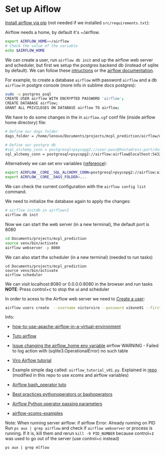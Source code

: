 # Set up Aiflow


[Install airflow via pip](https://airflow.apache.org/docs/apache-airflow/stable/installation.html#installation-tools) (not needed if we installed `src/requirements.txt`):

Airflow needs a home, by default it's ~/airflow.

```bash
export AIRFLOW_HOME=~/airflow
# Check the value of the variable
echo $AIRFLOW_HOME
```

We can create a user, run `airflow db init` and up the airflow web server and scheduler, but first we setup the postgres backend db (instead of sqlite by default). We can follow these [intructions](https://stackoverflow.com/questions/58380835/implementing-postgres-sql-in-apache-airflow) or the [airflow documentation](https://airflow.apache.org/docs/apache-airflow/stable/howto/set-up-database.html#set-up-a-database-backend). 

For example, to create a database `airflow` with password `airflow` and a db `airflow` in postgre console (more info in sublime docs postgres):

```bash
sudo -u postgres psql
CREATE USER airflow WITH ENCRYPTED PASSWORD 'airflow';
CREATE DATABASE airflow;
GRANT ALL PRIVILEGES ON DATABASE airflow TO airflow;
```


We have to do some changes in the in `airflow.cgf` conf file (inside airflow home directory) file:
```bash
# Define our dags folder
dags_folder = /home/lenovo/Documents/projects/mcpl_prediction/airflow/dags

# Define our postgre db
#sql_alchemy_conn = postgresql+psycopg2://user:pass@hostadress:port/database
sql_alchemy_conn = postgresql+psycopg2://airflow:airflow@localhost:5432/airflow
```

Alternatively we can set env variables ([reference](https://airflow.apache.org/docs/apache-airflow/stable/howto/set-config.html#setting-configuration-options)):
```bash
export AIRFLOW__CORE__SQL_ALCHEMY_CONN=postgresql+psycopg2://airflow:airflow@localhost:5432/airflow
export AIRFLOW__CORE__DAGS_FOLDER=...
```

We can check the current configuration with the `airflow config list` command.


We need to initialize the database again to apply the changes:

```bash
# airflow initdb in airflow<2
airflow db init
```

Now we can start the web server (in a new terminal), the default port is 8080
```bash
cd Documents/projects/mcpl_prediction
source venv/bin/activate
airflow webserver -p 8080
```
We can also start the scheduler (in a new terminal) (needed to run tasks)
```
cd Documents/projects/mcpl_prediction
source venv/bin/activate
airflow scheduler
```
We can visit localhost:8080 or 0.0.0.0:8080 in the browser and run tasks
**NOTE**: Press control+c to stop the ui and scheduler

In order to acess to the Airflow web server we need to [Create a user](https://airflow.apache.org/docs/apache-airflow/stable/cli-and-env-variables-ref.html#create_repeat1):

```bash
airflow users create  --username victorviro --password vikone91 --firstname Victor --lastname Rodeño --role Admin --email vrodeno@ucm.es
```



Info:
- [how-to-use-apache-airflow-in-a-virtual-environment](https://stackoverflow.com/questions/56890937/how-to-use-apache-airflow-in-a-virtual-environment)
- [Tuto airflow](https://airflow-tutorial.readthedocs.io/en/latest/first-airflow.html)
- [Issue changing the airflow_home env variable](https://stackoverflow.com/questions/57515434/why-do-i-get-no-such-table-error-when-installing-apache-airflow-on-mac)
airflow WARNING - Failed to log action with (sqlite3.OperationalError) no such table

- [Viro Airflow tutorial](https://github.com/victorviro/airflow_tutorial)

- Example simple dag called: `airflow_tutorial_v01.py`. Explained in [repo](https://github.com/victorviro/airflow_tutorial) (modified in this repo to use xcoms and airflow variables)


- [Airflow bash_operator tuto](https://marclamberti.com/blog/airflow-bashoperator/)
- [Best practices pythonoperators or bashoperators](https://stackoverflow.com/questions/47534414/apache-airflow-best-practice-pythonoperators-or-bashoperators)
- [Airflow Python operator passing parameters](https://stackoverflow.com/questions/54717221/airflow-python-operator-passing-parameters)

- [airflow-xcoms-examples](https://big-data-demystified.ninja/2020/04/15/airflow-xcoms-example-airflow-demystified/)






Note: When running server airflow: if airflow Error: Already running on PID
Run `ps aux | grep airflow` and check if `airflow webserver` or process is running. If it is, kill them and rerun
`kill -9 PID_NUMBER` 
because control+z was used to go out of the server (use control+c instead)

`ps aux | grep mlflow`